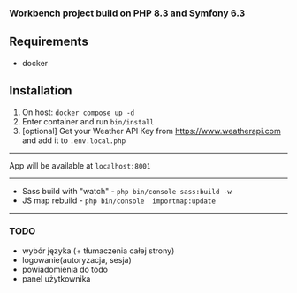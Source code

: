 ### Workbench project build on PHP 8.3 and Symfony 6.3

## Requirements
- docker

## Installation
1. On host: `docker compose up -d`
2. Enter container and run `bin/install`  
3. [optional] Get your Weather API Key from https://www.weatherapi.com and add it to `.env.local.php`

---

App will be available at `localhost:8001`

---

- Sass build with "watch" - `php bin/console sass:build -w`
- JS map rebuild - `php bin/console  importmap:update`

---
### TODO
- wybór języka (+ tłumaczenia całej strony)
- logowanie(autoryzacja, sesja)
- powiadomienia do todo
- panel użytkownika
